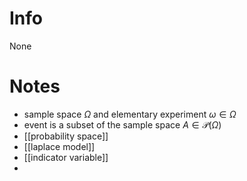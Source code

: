 
# Info
None

# Notes
- sample space $\Omega$ and elementary experiment $\omega \in \Omega$
- event is a subset of the sample space $A \in \mathcal{P}(\Omega)$
- [[probability space]]
- [[laplace model]]
- [[indicator variable]]
- 